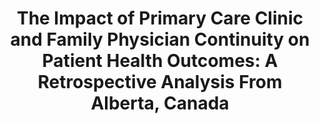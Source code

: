 ---
draft: false
title: 'The Impact of Primary Care Clinic and Family Physician Continuity on Patient Health Outcomes: A Retrospective Analysis From Alberta, Canada'
publishDate: 2024-01-24
journal: 'The Annals of Family Medicine May 2024, 22 (3) 223-229; DOI: 10.1370/afm.3107'
authors: ['Terrence McDonald', 'Paul E. Ronksley', 'Lisa L. Cook', 'Alka B. Patel', 'Judy Seidel', 'Brendan Cord Lethebe', 'Lee A. Green']
link: 'https://www.annfammed.org/content/22/3/223.abstract'
---
